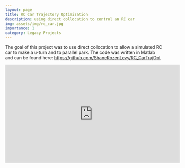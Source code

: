 ```yaml
---
layout: page
title: RC Car Trajectory Optimization
description: using direct collocation to control an RC car
img: assets/img/rc_car.jpg
importance: 1
category: Legacy Projects
---
```


The goal of this project was to use direct collocation to allow a simulated RC car to make a u-turn and to parallel park. 
The code was written in Matlab and can be found here: https://github.com/ShaneRozenLevy/RC_CarTrajOpt

<div class="row">
    <div class="col-sm mt-3 mt-md-0">
<iframe width="560" height="315" src="https://www.youtube.com/embed/_RGT6X5B3u8" title="YouTube video player" frameborder="0" allow="accelerometer; autoplay; clipboard-write; encrypted-media; gyroscope; picture-in-picture" allowfullscreen></iframe>    </div>
</div>
